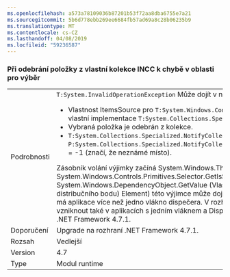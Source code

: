 ```yaml
---
ms.openlocfilehash: a573a78109036b87201b53f72aa8dba6755e7a21
ms.sourcegitcommit: 5b6d778ebb269ee6684fb57ad69a8c28b06235b9
ms.translationtype: MT
ms.contentlocale: cs-CZ
ms.lasthandoff: 04/08/2019
ms.locfileid: "59236587"
---
```

### <a name="crash-in-selector-when-removing-an-item-from-a-custom-incc-collection"></a>Při odebrání položky z vlastní kolekce INCC k chybě v oblasti pro výběr

|   |   |
|---|---|
|Podrobnosti|<code>T:System.InvalidOperationException</code> Může dojít v následujících situacích:<ul><li>Vlastnost ItemsSource pro <code>T:System.Windows.Controls.Primitives.Selector</code> je kolekce s vlastní implementace <code>T:System.Collections.Specialized.INotifyCollectionChanged</code>.</li><li>Vybraná položka je odebrán z kolekce.</li><li><code>T:System.Collections.Specialized.NotifyCollectionChangedEventArgs</code> Má <code>P:System.Collections.Specialized.NotifyCollectionChangedEventArgs.OldStartingIndex</code> = -1 (značí, že neznámé místo).</li></ul>Zásobník volání výjimky začíná System.Windows.Threading.Dispatcher.VerifyAccess() na na System.Windows.Controls.Primitives.Selector.GetIsSelected (DependencyObject System.Windows.DependencyObject.GetValue (Vlastnost DependencyProperty distribučního bodu) Element) této výjimce může dojít v rozhraní .NET Framework 4.5, pokud má aplikace více než jedno vlákno dispečera. V rozhraní .NET Framework 4.7 výjimky může vzniknout také v aplikacích s jedním vláknem a Dispečerem. Problém je vyřešen v rozhraní .NET Framework 4.7.1.|
|Doporučení|Upgrade na rozhraní .NET Framework 4.7.1.|
|Rozsah|Vedlejší|
|Version|4.7|
|Type|Modul runtime|
